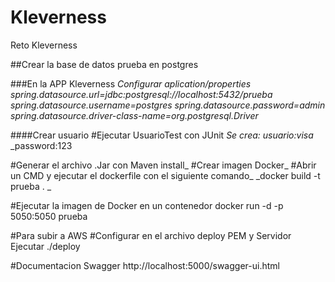 # Kleverness
Reto Kleverness

##Crear la base de datos prueba en postgres

###En la APP Kleverness
_Configurar aplication/properties_
_spring.datasource.url=jdbc:postgresql://localhost:5432/prueba_
_spring.datasource.username=postgres_
_spring.datasource.password=admin_
_spring.datasource.driver-class-name=org.postgresql.Driver_

####Crear usuario
#Ejecutar UsuarioTest con JUnit
	_Se crea:_
	_usuario:visa_
	_password:123

#Generar el archivo .Jar con Maven install_
#Crear imagen Docker_
#Abrir un CMD y ejecutar el dockerfile con el siguiente comando_
_docker build -t prueba . _

#Ejecutar la imagen de Docker en un contenedor
docker run -d -p 5050:5050 prueba

#Para subir a AWS
#Configurar en el archivo deploy PEM y Servidor
Ejecutar ./deploy 

#Documentacion
Swagger
http://localhost:5000/swagger-ui.html


